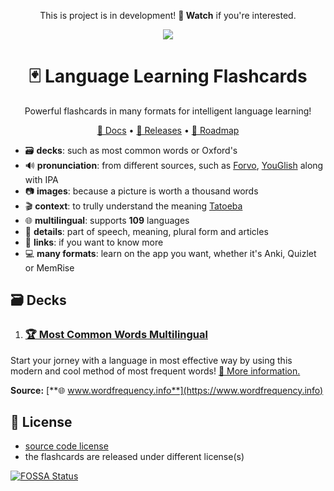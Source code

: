 <div align='center'>
  <p>This is project is in development! <b>👀 Watch</b> if you're interested.</p>
  <a href="https://app.fossa.com/projects/git%2Bgithub.com%2Ffrekwencja%2Flanguage-learning-flashcards?ref=badge_shield"><img src="https://app.fossa.com/api/projects/git%2Bgithub.com%2Ffrekwencja%2Flanguage-learning-flashcards.svg?type=shield"></a>
  <h1>🃏 Language Learning Flashcards</h1>
  <p>Powerful flashcards in many formats for intelligent language learning! </p>
  <p><a href="https://github.com/frekwencja/language-learning-flashcards/tree/main/docs/">📝 Docs</a> • <a href="https://github.com/frekwencja/language-learning-flashcards/releases">🎁 Releases</a> • <a href="https://github.com/orgs/frekwencja/projects/1">🧱 Roadmap</a></p>
</div>

- 🗃 **decks**: such as most common words or Oxford's
- 🔊 **pronunciation**: from different sources, such as [Forvo](https://forvo.com/), [YouGlish](https://youglish.com) along with IPA
- 📷 **images**: because a picture is worth a thousand words
- 🎬 **context**: to trully understand the meaning [Tatoeba](https://tatoeba.org)
- 🌐 **multilingual**: supports **109** languages
- 🧾 **details**: part of speech, meaning, plural form and articles
- 🔗 **links**: if you want to know more
- 💻 **many formats**: learn on the app you want, whether it's Anki, Quizlet or MemRise

## 🗃 Decks

1. ### [🏆 Most Common Words Multilingual](https://github.com/frekwencja/most-common-words-multilingual)
Start your jorney with a language in most effective way by using this modern and cool method of most frequent words! [📄 More information.](https://github.com/frekwencja/most-common-words-multilingual)

**Source:** [**🌐 www.wordfrequency.info**](https://www.wordfrequency.info)

## 🔗 License
- [source code license](https://github.com/frekwencja/language-learning-flashcards/blob/main/LICENSE)
- the flashcards are released under different license(s)


[![FOSSA Status](https://app.fossa.com/api/projects/git%2Bgithub.com%2Ffrekwencja%2Flanguage-learning-flashcards.svg?type=large)](https://app.fossa.com/projects/git%2Bgithub.com%2Ffrekwencja%2Flanguage-learning-flashcards?ref=badge_large)
